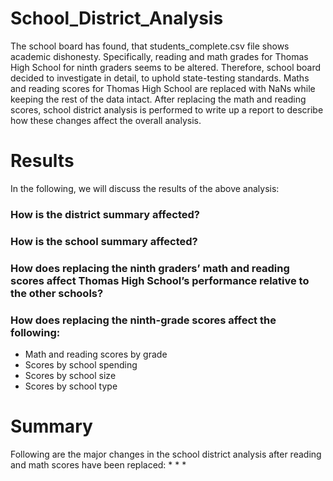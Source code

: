 # School_District_Analysis
The school board has found, that students_complete.csv file shows academic dishonesty. Specifically, reading and math grades for Thomas High School for ninth graders seems to be altered. Therefore, school board decided to investigate in detail, to uphold state-testing standards. Maths and reading scores for Thomas High School are replaced with NaNs while keeping the rest of the data intact. After replacing the math and reading scores, school district analysis is performed to write up a report to describe how these changes affect the overall analysis.


# Results
In the following, we will discuss the results of the above analysis: 
### How is the district summary affected?
### How is the school summary affected?
### How does replacing the ninth graders’ math and reading scores affect Thomas High School’s performance relative to the other schools?
### How does replacing the ninth-grade scores affect the following:
* Math and reading scores by grade
* Scores by school spending
* Scores by school size
* Scores by school type
# Summary
Following are the major changes in the school district analysis after reading and math scores have been replaced:
*
*
*

